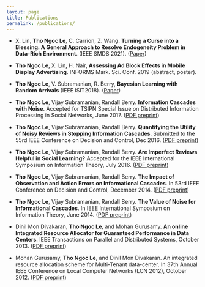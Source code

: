 ```yaml
---
layout: page
title: Publications
permalink: /publications/
---
```


* X. Lin, **Tho Ngoc Le**, C. Carrion, Z. Wang. **Turning a Curse into a Blessing: A General Approach to Resolve Endogeneity Problem in Data-Rich Environment**. (IEEE SMDS 2021). ([Paper](https://www.computer.org/csdl/proceedings-article/smds/2021/005800a105/1yeQxg6d37a))


* **Tho Ngoc Le**, X. Lin, H. Nair, **Assessing Ad Block Effects in Mobile Display Advertising**. INFORMS Mark. Sci. Conf. 2019 (abstract, poster).

* **Tho Ngoc Le**, V. Subramanian, R. Berry, **Bayesian Learning with Random Arrivals** (IEEE ISIT2018).
([Paper](https://ieeexplore.ieee.org/document/8437317))


* **Tho Ngoc Le**, Vijay Subramanian, Randall Berry. **Information Cascades with Noise**. Accepted for TSIPN Special Issue on Distributed Information Processing in Social Networks, June 2017. ([PDF preprint](https://archive.org/details/info_cascades_noise_journal))

* **Tho Ngoc Le**, Vijay Subramanian, Randall Berry. **Quantifying the Utility of Noisy Reviews in Stopping Information Cascades**. Submitted to the 55rd IEEE Conference on Decision and Control, Dec 2016. ([PDF preprint](https://drive.google.com/file/d/0B_Pf-f82MbPSQ01SVVdxOXFJdm8/view?usp=sharing))

* **Tho Ngoc Le**, Vijay Subramanian, Randall Berry. **Are Imperfect Reviews Helpful in Social Learning?** Accepted for the IEEE International Symposium on Information Theory, July 2016. ([PDF preprint](https://drive.google.com/open?id=0B_Pf-f82MbPSS0FHY0d5R2xScWM))

* **Tho Ngoc Le**, Vijay Subramanian, Randall Berry. **The Impact of Observation and Action Errors on Informational Cascades**. In 53rd IEEE Conference on Decision and Control, December 2014. ([PDF preprint](https://drive.google.com/open?id=0B_Pf-f82MbPScjJkcGc3Ni1YeWM))

* **Tho Ngoc Le**, Vijay Subramanian, Randall Berry. **The Value of Noise for Informational Cascades**. In IEEE International Symposium on Information Theory, June 2014. ([PDF preprint](https://drive.google.com/open?id=0B_Pf-f82MbPSaFJqMnA4RWw0LVk))

* Dinil Mon Divakaran, **Tho Ngoc Le**, and Mohan Gurusamy. **An online Integrated Resource Allocator for Guaranteed Performance in Data Centers**. IEEE Transactions on Parallel and Distributed Systems, October 2013. ([PDF preprint](https://drive.google.com/open?id=0B_Pf-f82MbPSbE5RZkRUYV9td1U)) 

* Mohan Gurusamy, **Tho Ngoc Le**, and Dinil Mon Divakaran. An integrated resource allocation scheme for Multi-Tenant data-center. In 37th Annual IEEE Conference on Local Computer Networks (LCN 2012), October 2012. ([PDF preprint](https://drive.google.com/open?id=0B_Pf-f82MbPSUEZrZUdETHZjc1U))
